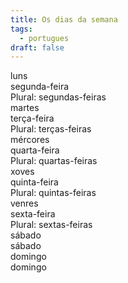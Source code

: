 ```yaml
---
title: Os dias da semana
tags:
  - portugues
draft: false
---
```

<e-card color="1">
<div>luns</div>
<div>segunda-feira</div>
<div>Plural: segundas-feiras</div>
</e-card>

<e-card color="2">
<div>martes</div>
<div>terça-feira</div>
<div>Plural: terças-feiras</div>
</e-card>

<e-card color="3">
<div>mércores</div>
<div>quarta-feira</div>
<div>Plural: quartas-feiras</div>
</e-card>

<e-card color="4">
<div>xoves</div>
<div>quinta-feira</div>
<div>Plural: quintas-feiras</div>
</e-card>

<e-card color="5">
<div>venres</div>
<div>sexta-feira</div>
<div>Plural: sextas-feiras</div>
</e-card>

<e-card color="6">
<div>sábado</div>
<div>sábado</div>
</e-card>

<e-card color="7">
<div>domingo</div>
<div>domingo</div>
</e-card>
